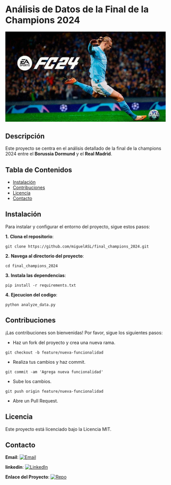 # Análisis de Datos de la Final de la Champions 2024
![Portada](Portada.jpg)

## Descripción

Este proyecto se centra en el análisis detallado de la final de la champions 2024 entre el **Borussia Dormund** y el **Real Madrid**.

## Tabla de Contenidos

- [Instalación](#instalación)
- [Contribuciones](#contribuciones)
- [Licencia](#licencia)
- [Contacto](#contacto)

## Instalación
Para instalar y configurar el entorno del proyecto, sigue estos pasos:

**1.** **Clona el repositorio**:
```
git clone https://github.com/miguelASL/final_champions_2024.git
```
**2.** **Navega al directorio del proyecto**:
```
cd final_champions_2024
```
**3.** **Instala las dependencias**:
```
pip install -r requirements.txt
```
**4.** **Ejecucion del codigo**:
```
python analyze_data.py
```

## Contribuciones
¡Las contribuciones son bienvenidas! Por favor, sigue los siguientes pasos:

- Haz un fork del proyecto y crea una nueva rama.
```
git checkout -b feature/nueva-funcionalidad
```
- Realiza tus cambios y haz commit.
```
git commit -am 'Agrega nueva funcionalidad'
```
- Sube los cambios.
```
git push origin feature/nueva-funcionalidad
```
- Abre un Pull Request.

## Licencia

Este proyecto está licenciado bajo la Licencia MIT.

## Contacto

**Email**: [![Email](https://img.shields.io/badge/Email-D14836?logo=gmail&logoColor=white)](mailto:msarmientolevy@gmail.com)

**linkedin**: [![LinkedIn](https://img.shields.io/badge/LinkedIn-%230077B5.svg?logo=linkedin&logoColor=white)](https://www.linkedin.com/in/miguel-sarmiento-)

**Enlace del Proyecto**: [![Repo](https://img.shields.io/badge/Repository-%23121011.svg?logo=github&logoColor=white)](https://github.com/miguelASL/final_champions_2024)
